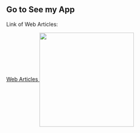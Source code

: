 <br>
<h2>Go to See my App</h2>
<p>Link of Web Articles: </p>
<a href="http://www.articulosweb.somee.com/">  Web Articles </a>
<picture><img align="center" src = "https://media3.giphy.com/media/v1.Y2lkPTc5MGI3NjExZW42b3pudndxc3N4dzVjMzB2em9qejUybzcwZ2ZybDc2dm43NmM4eSZlcD12MV9pbnRlcm5hbF9naWZfYnlfaWQmY3Q9Zw/ZgTR3UQ9XAWDvqy9jv/giphy.gif" width = 250px></picture>

